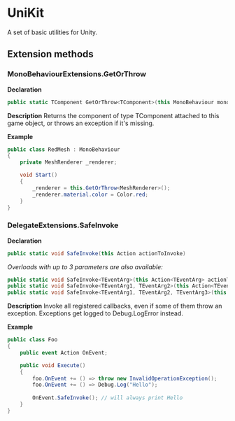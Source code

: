 # UniKit
A set of basic utilities for Unity.

## Extension methods
### MonoBehaviourExtensions.GetOrThrow

**Declaration**
```csharp
public static TComponent GetOrThrow<TComponent>(this MonoBehaviour monoBehaviour)
```

**Description**
Returns the component of type TComponent attached to this game object, or throws an exception if it's missing.

**Example**
```csharp
public class RedMesh : MonoBehaviour
{	
	private MeshRenderer _renderer;

	void Start()
	{		
		_renderer = this.GetOrThrow<MeshRenderer>();
		_renderer.material.color = Color.red;
	}
}
```
### DelegateExtensions.SafeInvoke

**Declaration**
```csharp
public static void SafeInvoke(this Action actionToInvoke)
```
*Overloads with up to 3 parameters are also available:*
```csharp
public static void SafeInvoke<TEventArg>(this Action<TEventArg> actionToInvoke, TEventArg arg)
public static void SafeInvoke<TEventArg1, TEventArg2>(this Action<TEventArg1, TEventArg2> actionToInvoke, TEventArg1 arg1, TEventArg2 arg2)
public static void SafeInvoke<TEventArg1, TEventArg2, TEventArg3>(this Action<TEventArg1, TEventArg2, TEventArg3> actionToInvoke, TEventArg1 arg1, TEventArg2 arg2, TEventArg3 arg3)
```

**Description**
Invoke all registered callbacks, even if some of them throw an exception. Exceptions get logged to Debug.LogError instead.

**Example**
```csharp
public class Foo
{
    public event Action OnEvent;

    public void Execute()
    {
	    foo.OnEvent += () => throw new InvalidOperationException();
        foo.OnEvent += () => Debug.Log("Hello");
        
        OnEvent.SafeInvoke(); // will always print Hello
    }
}

```






